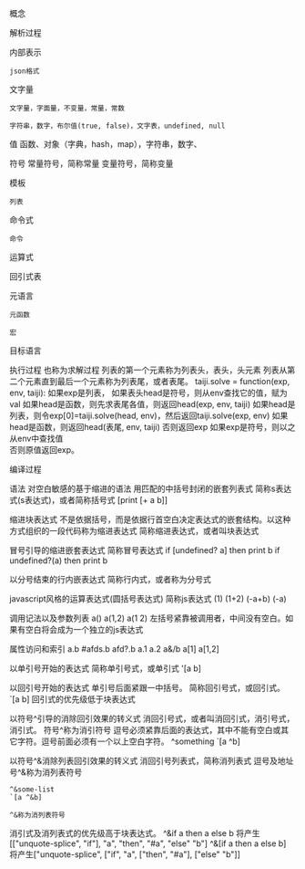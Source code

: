 概念

  解析过程

  内部表示

    json格式

  文字量

    文字量，字面量，不变量，常量，常数

    字符串，数字，布尔值(true, false)，文字表，undefined, null

  值
    函数、对象（字典，hash，map），字符串，数字、

  符号
    常量符号，简称常量
    变量符号，简称变量

  模板

    列表

  命令式

    命令

  运算式

  回引式表
    
  元语言

    元函数

    宏

  目标语言
  
  执行过程
    也称为求解过程
    列表的第一个元素称为列表头，表头，头元素
    列表从第二个元素直到最后一个元素称为列表尾，或者表尾。
    taiji.solve = function(exp, env, taiji):
      如果exp是列表，
        如果表头head是符号，则从env查找它的值，赋为val
          如果head是函数，则先求表尾各值，则返回head(exp, env, taiji)
        如果head是列表，则令exp[0]=taiji.solve(head, env)，然后返回taiji.solve(exp, env)
        如果head是函数，则返回head(表尾, env, taiji)
        否则返回exp
      如果exp是符号，则以之从env中查找值      
      否则原值返回exp。
  
  编译过程

语法 对空白敏感的基于缩进的语法
  用匹配的中括号封闭的嵌套列表式
    简称s表达式(s表达式)，或者简称括号式
    [print [+ a b]]

  缩进块表达式
    不是依据括号，而是依据行首空白决定表达式的嵌套结构。以这种方式组织的一段代码称为缩进表达式
    简称缩进表达式，或者叫块表达式

  冒号引导的缩进嵌套表达式
    简称冒号表达式
    if [undefined? a] then print b
    if undefined?(a) then print b

  以分号结束的行内嵌表达式
    简称行内式，或者称为分号式

  javascript风格的运算表达式(圆括号表达式)
    简称js表达式
    (1) (1+2) (-a+b) (-a)

  调用记法以及参数列表
    a() a(1,2) a(1 2) 
    左括号紧靠被调用者，中间没有空白。如果有空白将会成为一个独立的js表达式

  属性访问和索引 
    a.b #afds.b afd?.b
    a.1 a.2 a&/b a[1] a[1,2] 

  以单引号开始的表达式
    简称单引号式，或单引式
    '[a b]

  以回引号开始的表达式
    单引号后面紧跟一中括号。
    简称回引号式，或回引式。
    `[a b]
    回引式的优先级低于块表达式

  以符号^引导的消除回引效果的转义式
    消回引号式，或者叫消回引式，消引号式，消引式。
    符号^称为消引符号
    逗号必须紧靠后面的表达式，其中不能有空白或其它字符。逗号前面必须有一个以上空白字符。
    ^something
    `[a ^b]

  以符号^&消除列表回引效果的转义式
    消回引号列表式，简称消列表式
    逗号及地址号^&称为消列表符号
    
    ^&some-list
    `[a ^&b]

    ^&称为消列表符号
    

  消引式及消列表式的优先级高于块表达式。
    ^&if a then a else b
    将产生[["unquote-splice", "if"], "a", "then", "#a", "else" "b"]
    ^&[if a then a else b]
    将产生["unquote-splice", ["if", "a", ["then", "#a"], ["else" "b"]]

